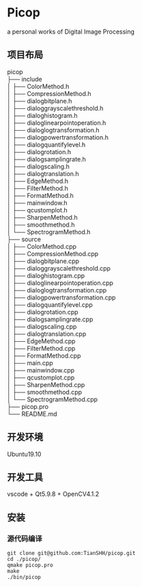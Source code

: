 # Picop

a personal works of Digital Image Processing

## 项目布局  
picop  
├── include  
│   ├── ColorMethod.h  
│   ├── CompressionMethod.h  
│   ├── dialogbitplane.h  
│   ├── dialoggrayscalethreshold.h  
│   ├── dialoghistogram.h  
│   ├── dialoglinearpointoperation.h  
│   ├── dialoglogtransformation.h  
│   ├── dialogpowertransformation.h  
│   ├── dialogquantifylevel.h  
│   ├── dialogrotation.h  
│   ├── dialogsamplingrate.h  
│   ├── dialogscaling.h  
│   ├── dialogtranslation.h  
│   ├── EdgeMethod.h  
│   ├── FilterMethod.h  
│   ├── FormatMethod.h  
│   ├── mainwindow.h  
│   ├── qcustomplot.h  
│   ├── SharpenMethod.h  
│   ├── smoothmethod.h  
│   └── SpectrogramMethod.h  
├── source  
│   ├── ColorMethod.cpp  
│   ├── CompressionMethod.cpp  
│   ├── dialogbitplane.cpp  
│   ├── dialoggrayscalethreshold.cpp  
│   ├── dialoghistogram.cpp  
│   ├── dialoglinearpointoperation.cpp  
│   ├── dialoglogtransformation.cpp  
│   ├── dialogpowertransformation.cpp  
│   ├── dialogquantifylevel.cpp  
│   ├── dialogrotation.cpp  
│   ├── dialogsamplingrate.cpp  
│   ├── dialogscaling.cpp  
│   ├── dialogtranslation.cpp  
│   ├── EdgeMethod.cpp  
│   ├── FilterMethod.cpp  
│   ├── FormatMethod.cpp  
│   ├── main.cpp  
│   ├── mainwindow.cpp  
│   ├── qcustomplot.cpp  
│   ├── SharpenMethod.cpp  
│   ├── smoothmethod.cpp  
│   └── SpectrogramMethod.cpp  
├── picop.pro  
└── README.md  

## 开发环境
Ubuntu19.10

## 开发工具
vscode + Qt5.9.8 + OpenCV4.1.2

## 安装
### 源代码编译
```
git clone git@github.com:TianSHH/picop.git
cd ./picop/
qmake picop.pro
make
./bin/picop
```

## 
